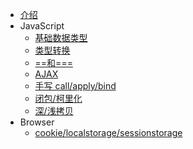 <!--
 * @Author: “chapaofan-zy” “1095004630@qq.com”
 * @Date: 2023-06-07 19:14:17
 * @LastEditors: “chapaofan-zy” “1095004630@qq.com”
 * @LastEditTime: 2023-06-08 19:38:45
 * @Description: 茶泡饭的完美代码
-->

- [介绍](README.md)
- JavaScript
  - [基础数据类型](/JavaScript/ObjType.md)
  - [类型转换](/JavaScript/ChangeType.md)
  - [==和===](/JavaScript/EqualSymbol.md)
  - [AJAX](/JavaScript/Ajax.md)
  - [手写 call/apply/bind](/JavaScript/Call_Apply_Bind.md)
  - [闭包/柯里化](/JavaScript/Bibao.md)
  - [深/浅拷贝](/JavaScript/Copy.md)
- Browser
  - [cookie/localstorage/sessionstorage](/Browser/Storage.md)
